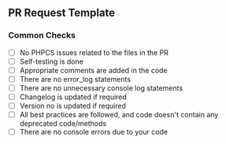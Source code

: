 ## PR Request Template

### Common Checks
* [ ] No PHPCS issues related to the files in the PR
* [ ] Self-testing is done
* [ ] Appropriate comments are added in the code
* [ ] There are no error_log statements 
* [ ] There are no unnecessary console log statements
* [ ] Changelog is updated if required
* [ ] Version no is updated if required
* [ ] All best practices are followed, and code doesn't contain any deprecated code/methods
* [ ] There are no console errors due to your code
